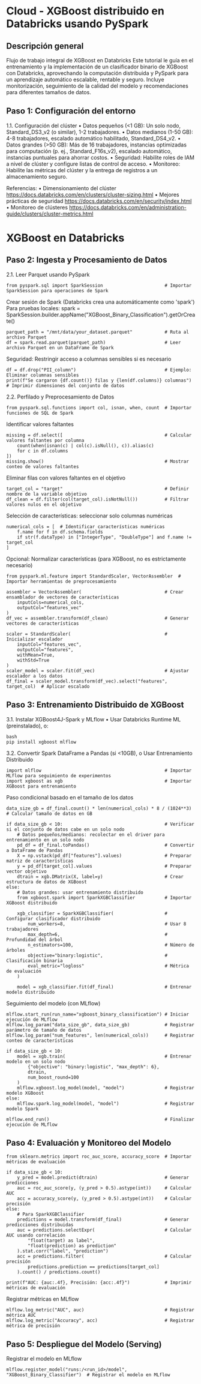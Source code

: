 # Cloud - XGBoost distribuido en Databricks usando PySpark

## Descripción general

Flujo de trabajo integral de XGBoost en Databricks
Este tutorial le guía en el entrenamiento y la implementación de un clasificador binario de XGBoost con Databricks, aprovechando la computación distribuida y PySpark para un aprendizaje automático escalable, rentable y seguro. Incluye monitorización, seguimiento de la calidad del modelo y recomendaciones para diferentes tamaños de datos.

## Paso 1: Configuración del entorno
1.1. Configuración del clúster
• Datos pequeños (<1 GB): Un solo nodo, Standard_DS3_v2 (o similar), 1-2 trabajadores.
• Datos medianos (1-50 GB): 4-8 trabajadores, escalado automático habilitado, Standard_DS4_v2.
• Datos grandes (>50 GB): Más de 16 trabajadores, instancias optimizadas para computación (p. ej., Standard_F16s_v2), escalado automático, instancias puntuales para ahorrar costos.
• Seguridad: Habilite roles de IAM a nivel de clúster y configure listas de control de acceso. • Monitoreo: Habilite las métricas del clúster y la entrega de registros a un almacenamiento seguro.

Referencias:
• Dimensionamiento del clúster
https://docs.databricks.com/en/clusters/cluster-sizing.html
• Mejores prácticas de seguridad
https://docs.databricks.com/en/security/index.html
• Monitoreo de clústeres
https://docs.databricks.com/en/administration-guide/clusters/cluster-metrics.html

# XGBoost en Databricks

## Paso 2: Ingesta y Procesamiento de Datos
2.1. Leer Parquet usando PySpark
```
from pyspark.sql import SparkSession                       # Importar SparkSession para operaciones de Spark
```
Crear sesión de Spark (Databricks crea una automáticamente como 'spark')
Para pruebas locales: spark = SparkSession.builder.appName("XGBoost_Binary_Classification").getOrCreate()
```
parquet_path = "/mnt/data/your_dataset.parquet"            # Ruta al archivo Parquet
df = spark.read.parquet(parquet_path)                      # Leer archivo Parquet en un DataFrame de Spark
```
Seguridad: Restringir acceso a columnas sensibles si es necesario
```
df = df.drop("PII_column")                                 # Ejemplo: Eliminar columnas sensibles
print(f"Se cargaron {df.count()} filas y {len(df.columns)} columnas")  # Imprimir dimensiones del conjunto de datos
```
2.2. Perfilado y Preprocesamiento de Datos
```
from pyspark.sql.functions import col, isnan, when, count  # Importar funciones de SQL de Spark
```
Identificar valores faltantes
```
missing = df.select([                                      # Calcular valores faltantes por columna
    count(when(isnan(c) | col(c).isNull(), c)).alias(c) 
    for c in df.columns
])
missing.show()                                             # Mostrar conteo de valores faltantes
```
Eliminar filas con valores faltantes en el objetivo
```
target_col = "target"                                      # Definir nombre de la variable objetivo
df_clean = df.filter(col(target_col).isNotNull())          # Filtrar valores nulos en el objetivo
```
Selección de características: seleccionar solo columnas numéricas
```
numerical_cols = [  # Identificar características numéricas
    f.name for f in df.schema.fields 
    if str(f.dataType) in ["IntegerType", "DoubleType"] and f.name != target_col
]
```
Opcional: Normalizar características (para XGBoost, no es estrictamente necesario)
```
from pyspark.ml.feature import StandardScaler, VectorAssembler  # Importar herramientas de preprocesamiento

assembler = VectorAssembler(                               # Crear ensamblador de vectores de características
    inputCols=numerical_cols, 
    outputCol="features_vec"
)
df_vec = assembler.transform(df_clean)                     # Generar vectores de características

scaler = StandardScaler(                                   # Inicializar escalador
    inputCol="features_vec", 
    outputCol="features", 
    withMean=True, 
    withStd=True
)
scaler_model = scaler.fit(df_vec)                          # Ajustar escalador a los datos
df_final = scaler_model.transform(df_vec).select("features", target_col)  # Aplicar escalado
```
## Paso 3: Entrenamiento Distribuido de XGBoost
3.1. Instalar XGBoost4J-Spark y MLflow
   • Usar Databricks Runtime ML (preinstalado), o: 
```
bash
pip install xgboost mlflow
```
3.2. Convertir Spark DataFrame a Pandas (si <10GB), o Usar Entrenamiento Distribuido
```
import mlflow                                              # Importar MLflow para seguimiento de experimentos
import xgboost as xgb                                      # Importar XGBoost para entrenamiento
```
Paso condicional basado en el tamaño de los datos
```
data_size_gb = df_final.count() * len(numerical_cols) * 8 / (1024**3)  # Calcular tamaño de datos en GB

if data_size_gb < 10:                                      # Verificar si el conjunto de datos cabe en un solo nodo
    # Datos pequeños/medianos: recolectar en el driver para entrenamiento en un solo nodo
    pd_df = df_final.toPandas()                            # Convertir a DataFrame de Pandas
    X = np.vstack(pd_df["features"].values)                # Preparar matriz de características
    y = pd_df[target_col].values                           # Preparar vector objetivo
    dtrain = xgb.DMatrix(X, label=y)                       # Crear estructura de datos de XGBoost
else:
    # Datos grandes: usar entrenamiento distribuido
    from xgboost.spark import SparkXGBClassifier           # Importar XGBoost distribuido

    xgb_classifier = SparkXGBClassifier(                   # Configurar clasificador distribuido
        num_workers=8,                                     # Usar 8 trabajadores
        max_depth=6,                                       # Profundidad del árbol
        n_estimators=100,                                  # Número de árboles
        objective="binary:logistic",                       # Clasificación binaria
        eval_metric="logloss"                              # Métrica de evaluación
    )

    model = xgb_classifier.fit(df_final)                   # Entrenar modelo distribuido
```
Seguimiento del modelo (con MLflow)
```
mlflow.start_run(run_name="xgboost_binary_classification") # Iniciar ejecución de MLflow
mlflow.log_param("data_size_gb", data_size_gb)             # Registrar parámetro de tamaño de datos
mlflow.log_param("num_features", len(numerical_cols))      # Registrar conteo de características

if data_size_gb < 10:
    model = xgb.train(                                     # Entrenar modelo en un solo nodo
        {"objective": "binary:logistic", "max_depth": 6}, 
        dtrain, 
        num_boost_round=100
    )
    mlflow.xgboost.log_model(model, "model")               # Registrar modelo XGBoost
else:
    mlflow.spark.log_model(model, "model")                 # Registrar modelo Spark

mlflow.end_run()                                           # Finalizar ejecución de MLflow
```
## Paso 4: Evaluación y Monitoreo del Modelo
```
from sklearn.metrics import roc_auc_score, accuracy_score  # Importar métricas de evaluación

if data_size_gb < 10:
    y_pred = model.predict(dtrain)                         # Generar predicciones
    auc = roc_auc_score(y, (y_pred > 0.5).astype(int))     # Calcular AUC
    acc = accuracy_score(y, (y_pred > 0.5).astype(int))    # Calcular precisión
else:
    # Para SparkXGBClassifier
    predictions = model.transform(df_final)                # Generar predicciones distribuidas
    auc = predictions.selectExpr(                          # Calcular AUC usando correlación
        "float(target) as label", 
        "float(prediction) as prediction"
    ).stat.corr("label", "prediction")
    acc = predictions.filter(                              # Calcular precisión
        predictions.prediction == predictions[target_col]
    ).count() / predictions.count()

print(f"AUC: {auc:.4f}, Precisión: {acc:.4f}")             # Imprimir métricas de evaluación
```
Registrar métricas en MLflow
```
mlflow.log_metric("AUC", auc)                              # Registrar métrica AUC
mlflow.log_metric("Accuracy", acc)                         # Registrar métrica de precisión
```
## Paso 5: Despliegue del Modelo (Serving)
Registrar el modelo en MLflow
```
mlflow.register_model("runs:/<run_id>/model", "XGBoost_Binary_Classifier")  # Registrar el modelo en MLflow
```
